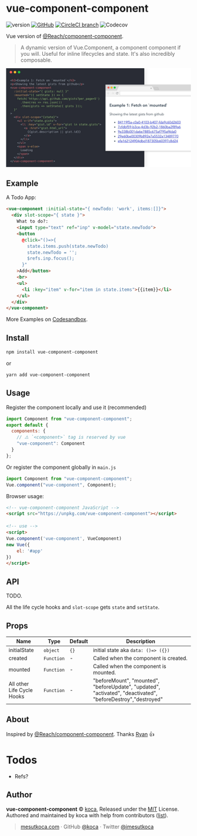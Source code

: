 # vue-component-component

<p align="center">

![version](https://img.shields.io/npm/v/vue-component-component.svg)
[![GitHub](https://img.shields.io/github/license/mashape/apistatus.svg)](https://github.com/koca/vue-component-component)
[![CircleCI branch](https://circleci.com/gh/egoist/bili/tree/master.svg?style=shield)](https://circleci.com/gh/koca/vue-component-component/tree/master)
![Codecov](https://img.shields.io/codecov/c/github/koca/vue-component-component.svg)

</p>

Vue version of [@Reach/component-component](https://github.com/reach/reach-ui/). 

> A dynamic version of Vue.Component, a component component if you will. Useful for inline lifecycles and state. It's also incredibly composable.

![Screenshot of Converty](media/screenshot.jpg)

## Example

A Todo App:

```html
<vue-component :initial-state="{ newTodo: 'work', items:[]}">
  <div slot-scope="{ state }">
    What to do?:
    <input type="text" ref="inp" v-model="state.newTodo">
    <button
      @click="()=>{
        state.items.push(state.newTodo)
        state.newTodo = '';
        $refs.inp.focus();
      }"
    >Add</button>
    <br>
    <ul>
      <li :key="item" v-for="item in state.items">{{item}}</li>
    </ul>
  </div>
</vue-component>
```

More Examples on [Codesandbox](https://codesandbox.io/s/01r8wko0v0).

## Install

```sh
npm install vue-component-component
```

or

```sh
yarn add vue-component-component
```

## Usage

Register the component locally and use it (recommended)

```js
import Component from "vue-component-component";
export default {
  components: {
    // ⚠️ `<component>` tag is reserved by vue
    "vue-component": Component
  }
};
```

Or register the component globally in `main.js`

```js
import Component from "vue-component-component";
Vue.component("vue-component", Component);
```

Browser usage:

```html
<!-- vue-component-component JavaScript -->
<script src="https://unpkg.com/vue-component-component"></script>

<!-- use -->
<script>
Vue.component('vue-component', VueComponent)
new Vue({
    el: '#app'
})
</script>
```

## API
TODO.

All the life cycle hooks and `slot-scope` gets `state` and `setState`.

## Props

| Name                       | Type       | Default | Description                                                                                                  |
| -------------------------- | ---------- | ------- | ------------------------------------------------------------------------------------------------------------ |
| initialState               | `object`   | `{}`    | initial state aka `data: ()=> ({})`                                                                          |
| created                    | `Function` | -       | Called when the component is created.                                                                        |
| mounted                    | `Function` | -       | Called when the component is mounted.                                                                        |
| All other Life Cycle Hooks | `Function` | -       | "beforeMount", "mounted", "beforeUpdate", "updated", "activated", "deactivated", "beforeDestroy","destroyed" |



## About

Inspired by [@Reach/component-component](https://github.com/reach/reach-ui/).
Thanks [Ryan](https://twitter.com/ryanflorence) 👍

# Todos

- Refs?

## Author

**vue-component-component** © [koca](https://github.com/koca), Released under the [MIT](./LICENSE) License.<br>
Authored and maintained by koca with help from contributors ([list](https://github.com/koca/vue-component-component/contributors)).

> [mesutkoca.com](https://mesutkoca.com) · GitHub [@koca](https://github.com/koca) · Twitter [@imesutkoca](https://twitter.com/imesutkoca)
